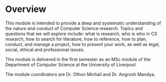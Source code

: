 # Overview
This module is intended to provide a deep and systematic understanding of the nature and conduct of Computer Science research. Topics and questions that we will explore include: what is research, who is who in CS research, how to search for literature, how to reference, how to plan, conduct, and manage a project, how to present your work, as well as legal, social, ethical and professional issues.

This module is delivered in the first semester as an MSc module of the Department of Computer Science at the University of Liverpool.

The module coordinators are Dr. Othon Michail and Dr. Angrosh Mandya.

